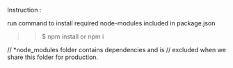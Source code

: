 Instruction :

run command to install required node-modules included in package.json

>> $ npm install or npm i

// *node_modules folder contains dependencies and is // excluded when we share this folder for production.

